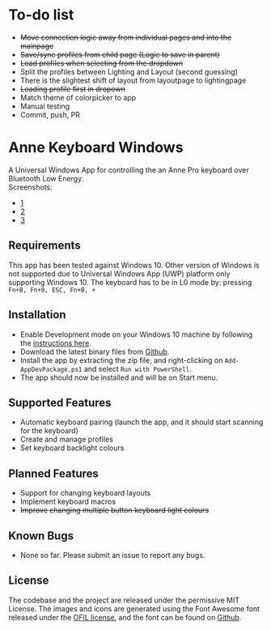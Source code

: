 # To-do list
* ~~Move connection logic away from individual pages and into the mainpage~~
* ~~Save/sync profiles from child page (Logic to save in parent)~~
* ~~Load profiles when selecting from the dropdown~~
* Split the profiles between Lighting and Layout (second guessing)
* There is the slightest shift of layout from layoutpage to lightingpage
* ~~Loading profile first in dropown~~
* Match theme of colorpicker to app
* Manual testing
* Commit, push, PR

# Anne Keyboard Windows
A Universal Windows App for controlling the an Anne Pro keyboard over Bluetooth Low Energy.  
Screenshots:  
* [1](https://i.imgur.com/oJv5uQu.png)
* [2](https://i.imgur.com/EHNpCav.png)
* [3](https://i.imgur.com/Qchd8xw.png)

## Requirements
This app has been tested against Windows 10. Other version of Windows is not supported due to Universal Windows App (UWP) platform only supporting Windows 10.
The keyboard has to be in L0 mode by: pressing ```Fn+B, Fn+0, ESC, Fn+B, +```

## Installation
* Enable Development mode on your Windows 10 machine by following the [instructions here](https://msdn.microsoft.com/windows/uwp/get-started/enable-your-device-for-development).
* Download the latest binary files from [Github](https://github.com/kprinssu/anne-keyboard-windows/releases). 
* Install the app by extracting the zip file, and right-clicking on ```Add-AppDevPackage.ps1``` and select ```Run with PowerShell```. 
* The app should now be installed and will be on Start menu.

## Supported Features
* Automatic keyboard pairing (launch the app, and it should start scanning for the keyboard)
* Create and manage profiles
* Set keyboard backlight colours

## Planned Features
* Support for changing keyboard layouts
* Implement keyboard macros
* ~~Improve changing multiple button keyboard light colours~~

## Known Bugs
* None so far. 
Please submit an issue to report any bugs.

## License
The codebase and the project are released under the permissive MIT License. 
The images and icons are generated using the Font Awesome font released under the [OFIL license](http://scripts.sil.org/OFL), and the font can be found on [Github](http://scripts.sil.org/OFL). 
